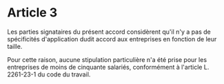 # Article 3

Les parties signataires du présent accord considèrent qu'il n'y a pas de spécificités d'application dudit accord aux entreprises en fonction de leur taille.  
  
 Pour cette raison, aucune stipulation particulière n'a été prise pour les entreprises de moins de cinquante salariés, conformément à l'article L. 2261-23-1 du code du travail.

